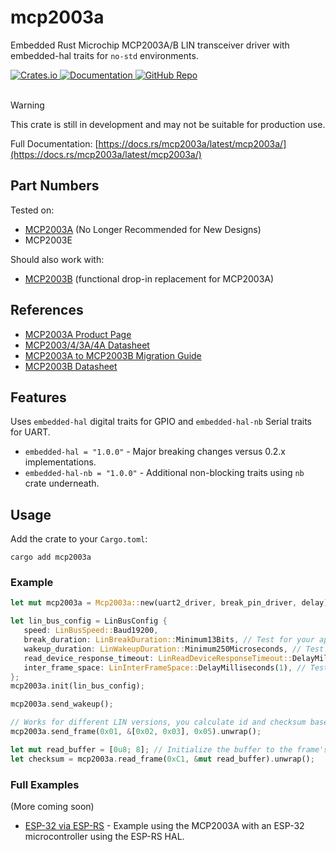 # mcp2003a

Embedded Rust Microchip MCP2003A/B LIN transceiver driver with embedded-hal traits for `no-std` environments.

<a href="https://crates.io/crates/mcp2003a">
    <img src="https://img.shields.io/crates/v/mcp2003a.svg" alt="Crates.io">
</a>
<a href="https://docs.rs/mcp2003a">
    <img src="https://docs.rs/mcp2003a/badge.svg" alt="Documentation">
</a>
<a href="https://github.com/zpg6/mcp2003a">
    <img src="https://img.shields.io/badge/github-zpg6/mcp2003a-black" alt="GitHub Repo">
</a>
<br><br>

> [!WARNING]
> This crate is still in development and may not be suitable for production use.

Full Documentation: [https://docs.rs/mcp2003a/latest/mcp2003a/](https://docs.rs/mcp2003a/latest/mcp2003a/)

## Part Numbers

Tested on:

- [MCP2003A](https://www.microchip.com/wwwproducts/en/MCP2003A) (No Longer Recommended for New Designs)
- MCP2003E

Should also work with:

- [MCP2003B](https://www.microchip.com/en-us/product/MCP2003B) (functional drop-in replacement for MCP2003A)

## References

- [MCP2003A Product Page](https://www.microchip.com/wwwproducts/en/MCP2003A)
- [MCP2003/4/3A/4A Datasheet](https://ww1.microchip.com/downloads/aemDocuments/documents/OTH/ProductDocuments/DataSheets/20002230G.pdf)
- [MCP2003A to MCP2003B Migration Guide](https://ww1.microchip.com/downloads/en/DeviceDoc/90003150A.pdf)
- [MCP2003B Datasheet](https://ww1.microchip.com/downloads/en/DeviceDoc/2000546C3.pdf)

## Features

Uses `embedded-hal` digital traits for GPIO and `embedded-hal-nb` Serial traits for UART.

- `embedded-hal = "1.0.0"` - Major breaking changes versus 0.2.x implementations.
- `embedded-hal-nb = "1.0.0"` - Additional non-blocking traits using `nb` crate underneath.

## Usage

Add the crate to your `Cargo.toml`:

```
cargo add mcp2003a
```

### Example

```rust
let mut mcp2003a = Mcp2003a::new(uart2_driver, break_pin_driver, delay);

let lin_bus_config = LinBusConfig {
   speed: LinBusSpeed::Baud19200,
   break_duration: LinBreakDuration::Minimum13Bits, // Test for your application
   wakeup_duration: LinWakeupDuration::Minimum250Microseconds, // Test for your application
   read_device_response_timeout: LinReadDeviceResponseTimeout::DelayMilliseconds(15), // Test for your application
   inter_frame_space: LinInterFrameSpace::DelayMilliseconds(1), // Test for your application
};
mcp2003a.init(lin_bus_config);

mcp2003a.send_wakeup();

// Works for different LIN versions, you calculate id and checksum based on your application
mcp2003a.send_frame(0x01, &[0x02, 0x03], 0x05).unwrap();

let mut read_buffer = [0u8; 8]; // Initialize the buffer to the frame's known size
let checksum = mcp2003a.read_frame(0xC1, &mut read_buffer).unwrap();
```

### Full Examples

(More coming soon)

- [ESP-32 via ESP-RS](https://github.com/zpg6/mcp2003a/tree/main/examples/mcp2003a-esp-rs) - Example using the MCP2003A with an ESP-32 microcontroller using the ESP-RS HAL.
